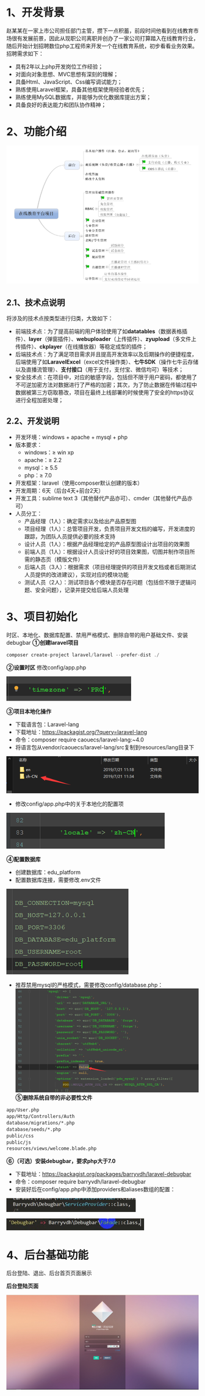 # 1、开发背景
赵某某在一家上市公司担任部门主管，攒下一点积蓄，前段时间他看到在线教育市场很有发展前景，因此从现职公司离职并创办了一家公司打算踏入在线教育行业，随后开始计划招聘数位php工程师来开发一个在线教育系统，初步看看业务效果。招聘需求如下：
* 具有2年以上php开发岗位工作经验；
* 对面向对象思想、MVC思想有深刻的理解；
* 具备Html、JavaScript、Css编写调试能力；
* 熟练使用Laravel框架，具备其他框架使用经验者优先；
* 熟练使用MySQL数据库，并能够为优化数据库提出方案；
* 具备良好的表达能力和团队协作精神；
# 2、功能介绍
![no img](./photos/1.png)
## 2.1、技术点说明
将涉及的技术点按类型进行归类，大致如下：
* 前端技术点：为了提高前端的用户体验使用了如**datatables**（数据表格插件）、**layer**（弹窗插件）、**webuploader**（上传插件）、**zyupload**（多文件上传插件）、**ckplayer**（在线播放器）等稳定成型的插件；
* 后端技术点：为了满足项目需求并且提高开发效率以及后期操作的便捷程度，后端使用了如**LaravelExcel**（excel文件操作类）、**七牛SDK**（操作七牛云存储以及直播流管理）、**支付接口**（用于支付，支付宝、微信均可）等技术；
* 安全技术点：在项目中，对应的敏感字段，包括但不限于用户密码，都使用了不可逆加密方法对数据进行了严格的加密；其次，为了防止数据在传输过程中数据被第三方窃取篡改，项目在最终上线部署的时候使用了安全的https协议进行全程加密处理；
## 2.2、开发说明
* 开发环境：windows + apache + mysql + php
* 版本要求：
    * windows：≥ win xp
    * apache：≥ 2.2
    * mysql：≥ 5.5
    * php：≥ 7.0
* 开发框架：laravel（使用composer默认创建的版本）
* 开发周期：6天（后台4天+前台2天）
* 开发工具：sublime text 3（其他替代产品亦可）、cmder（其他替代产品亦可）
* 人员分工：
    * 产品经理（1人）：确定需求以及给出产品原型图
    * 项目经理（1人）：总管项目开发，负责项目开发文档的编写，开发进度的跟踪，为团队人员提供必要的技术支持
    * 设计人员（1人）：根据产品经理给定的产品原型图设计出项目的效果图
    * 前端人员（1人）：根据设计人员设计好的项目效果图，切图并制作项目所需的静态页（模版文件）
    * 后端人员（3人）：根据需求（项目经理提供的项目开发文档或者后期测试人员提供的改进建议），实现对应的模块功能
    * 测试人员（2人）：测试项目各个模块是否存在问题（包括但不限于逻辑问题、安全问题），记录并提交给后端人员处理
# 3、项目初始化
时区、本地化、数据库配置、禁用严格模式、删除自带的用户基础文件、安装debugbar
**①创建laravel项目**
```php
composer create-project laravel/laravel --prefer-dist ./
```
**②设置时区**
修改config/app.php

![no img](./photos/2.png)

**③项目本地化操作**

* 下载语言包：Laravel-lang
* 下载地址：https://packagist.org/?query=laravel-lang
* 命令：composer require caouecs/laravel-lang:~4.0
* 将语言包从vendor/caouecs/laravel-lang/src复制到resources/lang目录下

![no img](./photos/3.png)
* 修改config/app.php中的关于本地化的配置项

![no img](./photos/4.png)

**④配置数据库**
* 创建数据库：edu_platform
* 配置数据库连接，需要修改.env文件

![no img](./photos/5.png)
* 推荐禁用mysql的严格模式，需要修改config/database.php：
![no img](./photos/6.png)
**⑤删除系统自带的非必要性文件**
```txt
app/User.php
app/Http/Controllers/Auth
database/migrations/*.php
database/seeds/*.php
public/css
public/js
resources/views/welcome.blade.php
```
**⑥（可选）安装debugbar，要求php大于7.0**
* 下载地址：https://packagist.org/packages/barryvdh/laravel-debugbar
* 命令：composer require barryvdh/laravel-debugbar
* 安装好后在config/app.php中添加providers和aliases数组的配置：

![no img](./photos/7.png)

![no img](./photos/8.png)
# 4、后台基础功能
后台登陆、退出、后台首页页面展示

**后台登陆页面**

![no img](./photos/9.png)

